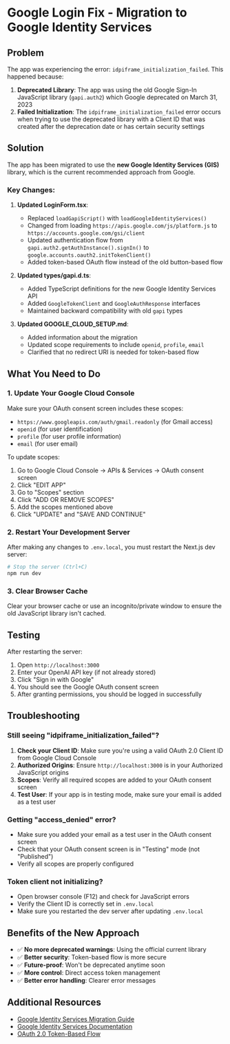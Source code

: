 # Google Login Fix - Migration to Google Identity Services

## Problem

The app was experiencing the error: `idpiframe_initialization_failed`. This happened because:

1. **Deprecated Library**: The app was using the old Google Sign-In JavaScript library (`gapi.auth2`) which Google deprecated on March 31, 2023
2. **Failed Initialization**: The `idpiframe_initialization_failed` error occurs when trying to use the deprecated library with a Client ID that was created after the deprecation date or has certain security settings

## Solution

The app has been migrated to use the **new Google Identity Services (GIS)** library, which is the current recommended approach from Google.

### Key Changes:

1. **Updated LoginForm.tsx**:
   - Replaced `loadGapiScript()` with `loadGoogleIdentityServices()`
   - Changed from loading `https://apis.google.com/js/platform.js` to `https://accounts.google.com/gsi/client`
   - Updated authentication flow from `gapi.auth2.getAuthInstance().signIn()` to `google.accounts.oauth2.initTokenClient()`
   - Added token-based OAuth flow instead of the old button-based flow

2. **Updated types/gapi.d.ts**:
   - Added TypeScript definitions for the new Google Identity Services API
   - Added `GoogleTokenClient` and `GoogleAuthResponse` interfaces
   - Maintained backward compatibility with old `gapi` types

3. **Updated GOOGLE_CLOUD_SETUP.md**:
   - Added information about the migration
   - Updated scope requirements to include `openid`, `profile`, `email`
   - Clarified that no redirect URI is needed for token-based flow

## What You Need to Do

### 1. Update Your Google Cloud Console

Make sure your OAuth consent screen includes these scopes:
- `https://www.googleapis.com/auth/gmail.readonly` (for Gmail access)
- `openid` (for user identification)
- `profile` (for user profile information)
- `email` (for user email)

To update scopes:
1. Go to Google Cloud Console → APIs & Services → OAuth consent screen
2. Click "EDIT APP"
3. Go to "Scopes" section
4. Click "ADD OR REMOVE SCOPES"
5. Add the scopes mentioned above
6. Click "UPDATE" and "SAVE AND CONTINUE"

### 2. Restart Your Development Server

After making any changes to `.env.local`, you must restart the Next.js dev server:

```bash
# Stop the server (Ctrl+C)
npm run dev
```

### 3. Clear Browser Cache

Clear your browser cache or use an incognito/private window to ensure the old JavaScript library isn't cached.

## Testing

After restarting the server:

1. Open `http://localhost:3000`
2. Enter your OpenAI API key (if not already stored)
3. Click "Sign in with Google"
4. You should see the Google OAuth consent screen
5. After granting permissions, you should be logged in successfully

## Troubleshooting

### Still seeing "idpiframe_initialization_failed"?

1. **Check your Client ID**: Make sure you're using a valid OAuth 2.0 Client ID from Google Cloud Console
2. **Authorized Origins**: Ensure `http://localhost:3000` is in your Authorized JavaScript origins
3. **Scopes**: Verify all required scopes are added to your OAuth consent screen
4. **Test User**: If your app is in testing mode, make sure your email is added as a test user

### Getting "access_denied" error?

- Make sure you added your email as a test user in the OAuth consent screen
- Check that your OAuth consent screen is in "Testing" mode (not "Published")
- Verify all scopes are properly configured

### Token client not initializing?

- Open browser console (F12) and check for JavaScript errors
- Verify the Client ID is correctly set in `.env.local`
- Make sure you restarted the dev server after updating `.env.local`

## Benefits of the New Approach

- ✅ **No more deprecated warnings**: Using the official current library
- ✅ **Better security**: Token-based flow is more secure
- ✅ **Future-proof**: Won't be deprecated anytime soon
- ✅ **More control**: Direct access token management
- ✅ **Better error handling**: Clearer error messages

## Additional Resources

- [Google Identity Services Migration Guide](https://developers.google.com/identity/gsi/web/guides/gis-migration)
- [Google Identity Services Documentation](https://developers.google.com/identity/gsi/web)
- [OAuth 2.0 Token-Based Flow](https://developers.google.com/identity/protocols/oauth2/web-server#creatingclient)

